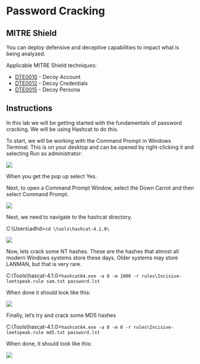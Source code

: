 

# Password Cracking

MITRE Shield
------------

You can deploy defensive and deceptive capabilities to impact what is being analyzed.

Applicable MITRE Shield techniques:
* [DTE0010](https://shield.mitre.org/techniques/DTE0010) - Decoy Account
* [DTE0012](https://shield.mitre.org/techniques/DTE0012) - Decoy Credentials
* [DTE0015](https://shield.mitre.org/techniques/DTE0015) - Decoy Persona

Instructions
------------

In this lab we will be getting started with the fundamentals of password cracking.  We will be using Hashcat to do this.

To start, we will be working with the Command Prompt in Windows Terminal.   This is on your desktop and can be opened by right-clicking it and selecting Run as administrator:

![](attachments\Clipboard_2020-06-12-10-36-44.png)

When you get the pop up select Yes.

Next, to open a Command Prompt Window, select the Down Carrot and then select Command Prompt.

![](attachments\Clipboard_2020-06-12-10-38-52.png)

Next, we need to navigate to the hashcat directory.

C:\Users\adhd>`cd \tools\hashcat-4.1.0\`

![](attachments\Clipboard_2020-06-12-10-41-51.png)

Now, lets crack some NT hashes.  These are the hashes that almost all modern Windows systems store these days.  Older systems may store LANMAN, but that is very rare.

C:\Tools\hascat-4.1.0>`hashcat64.exe -a 0 -m 1000 -r rules\Incisive-leetspeak.rule sam.txt password.lst`

When done it should look like this:

![](attachments\Clipboard_2020-07-09-14-57-40.png)

Finally, let’s try and crack some MD5 hashes

C:\Tools\hascat-4.1.0>`hashcat64.exe -a 0 -m 0 -r rules\Incisive-leetspeak.rule md5.txt password.lst`

When done, it should look like this:

![](attachments\Clipboard_2020-07-09-14-58-51.png)











